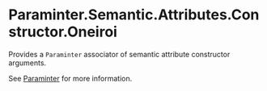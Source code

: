 # Paraminter.Semantic.Attributes.Constructor.Oneiroi

Provides a `Paraminter` associator of semantic attribute constructor arguments.

See [Paraminter](https://www.github.com/Paraminter/Paraminter) for more information.
